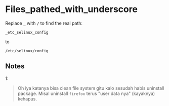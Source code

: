 # Files_pathed_with_underscore

Replace `_` with `/` to find the real path:

`_etc_selinux_config`

to

`/etc/selinux/config`

## Notes

1:
> Oh iya katanya bisa clean file system gitu kalo sesudah habis uninstall package. Misal uninstall `firefox` terus "user data nya" (kayaknya) kehapus.
